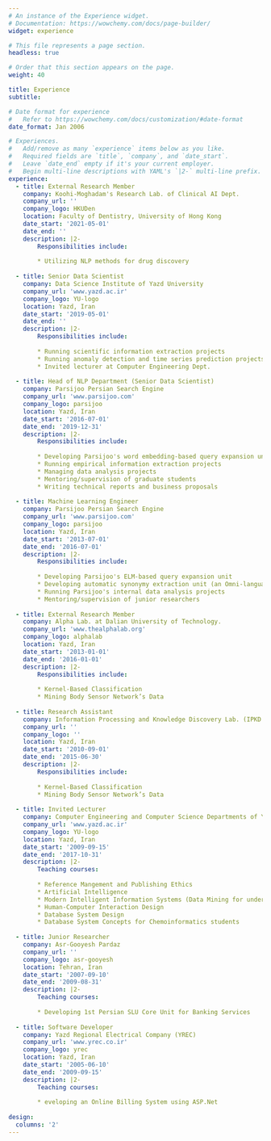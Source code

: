 ```yaml
---
# An instance of the Experience widget.
# Documentation: https://wowchemy.com/docs/page-builder/
widget: experience

# This file represents a page section.
headless: true

# Order that this section appears on the page.
weight: 40

title: Experience
subtitle:

# Date format for experience
#   Refer to https://wowchemy.com/docs/customization/#date-format
date_format: Jan 2006

# Experiences.
#   Add/remove as many `experience` items below as you like.
#   Required fields are `title`, `company`, and `date_start`.
#   Leave `date_end` empty if it's your current employer.
#   Begin multi-line descriptions with YAML's `|2-` multi-line prefix.
experience:
  - title: External Research Member
    company: Koohi-Moghadam's Research Lab. of Clinical AI Dept.
    company_url: ''
    company_logo: HKUDen
    location: Faculty of Dentistry, University of Hong Kong
    date_start: '2021-05-01'
    date_end: ''
    description: |2-
        Responsibilities include:
        
        * Utilizing NLP methods for drug discovery
 
  - title: Senior Data Scientist
    company: Data Science Institute of Yazd University
    company_url: 'www.yazd.ac.ir'
    company_logo: YU-logo
    location: Yazd, Iran
    date_start: '2019-05-01'
    date_end: ''
    description: |2-
        Responsibilities include:
        
        * Running scientific information extraction projects
        * Running anomaly detection and time series prediction projects
        * Invited lecturer at Computer Engineering Dept. 
        
  - title: Head of NLP Department (Senior Data Scientist)
    company: Parsijoo Persian Search Engine
    company_url: 'www.parsijoo.com'
    company_logo: parsijoo
    location: Yazd, Iran
    date_start: '2016-07-01'
    date_end: '2019-12-31'
    description: |2-
        Responsibilities include:
        
        * Developing Parsijoo's word embedding-based query expansion unit
        * Running empirical information extraction projects 
        * Managing data analysis projects
        * Mentoring/supervision of graduate students
        * Writing technical reports and business proposals 
      
  - title: Machine Learning Engineer
    company: Parsijoo Persian Search Engine
    company_url: 'www.parsijoo.com'
    company_logo: parsijoo
    location: Yazd, Iran
    date_start: '2013-07-01'
    date_end: '2016-07-01'
    description: |2-
        Responsibilities include:
        
        * Developing Parsijoo's ELM-based query expansion unit
        * Developing automatic synonymy extraction unit (an Omni-language synonymy extraction using web-scraped data)
        * Running Parsijoo's internal data analysis projects 
        * Mentoring/supervision of junior researchers
    
  - title: External Research Member
    company: Alpha Lab. at Dalian University of Technology. 
    company_url: 'www.thealphalab.org'
    company_logo: alphalab
    location: Yazd, Iran
    date_start: '2013-01-01'
    date_end: '2016-01-01'
    description: |2-
        Responsibilities include:
        
        * Kernel-Based Classification
        * Mining Body Sensor Network’s Data
         
  - title: Research Assistant
    company: Information Processing and Knowledge Discovery Lab. (IPKD Lab.)
    company_url: ''
    company_logo: ''
    location: Yazd, Iran
    date_start: '2010-09-01'
    date_end: '2015-06-30'
    description: |2-
        Responsibilities include:
        
        * Kernel-Based Classification
        * Mining Body Sensor Network’s Data
  
  - title: Invited Lecturer
    company: Computer Engineering and Computer Science Departments of Yazd University
    company_url: 'www.yazd.ac.ir'
    company_logo: YU-logo
    location: Yazd, Iran
    date_start: '2009-09-15'
    date_end: '2017-10-31'
    description: |2-
        Teaching courses:
        
        * Reference Mangement and Publishing Ethics
        * Artificial Intelligence 
        * Modern Intelligent Information Systems (Data Mining for undergraduates)
        * Human-Computer Interaction Design
        * Database System Design
        * Database System Concepts for Chemoinformatics students
         
  - title: Junior Researcher
    company: Asr-Gooyesh Pardaz
    company_url: ''
    company_logo: asr-gooyesh
    location: Tehran, Iran
    date_start: '2007-09-10'
    date_end: '2009-08-31'
    description: |2-
        Teaching courses:
        
        * Developing 1st Persian SLU Core Unit for Banking Services
          
  - title: Software Developer
    company: Yazd Regional Electrical Company (YREC)
    company_url: 'www.yrec.co.ir'
    company_logo: yrec
    location: Yazd, Iran
    date_start: '2005-06-10'
    date_end: '2009-09-15'
    description: |2-
        Teaching courses:
        
        * eveloping an Online Billing System using ASP.Net
             
design:
  columns: '2'
---
```

